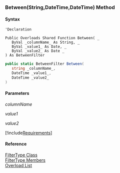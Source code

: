 ﻿### Between(String,DateTime,DateTime) Method

#### Syntax

```vbnet
'Declaration

Public Overloads Shared Function Between( _
   ByVal _columnName_ As String, _
   ByVal _value1_ As Date, _
   ByVal _value2_ As Date _
) As BetweenFilter
```

```csharp
public static BetweenFilter Between( 
   string _columnName_,
   DateTime _value1_,
   DateTime _value2_
)
```

#### Parameters

_columnName_

_value1_

_value2_

[!include[Requirements](../partials/requirements.md)]

#### Reference

[FilterType Class](fcSDK~FChoice.Foundation.Filters.FilterType.md)  
[FilterType Members](fcSDK~FChoice.Foundation.Filters.FilterType_members.md)  
[Overload List](fcSDK~FChoice.Foundation.Filters.FilterType~Between.md)